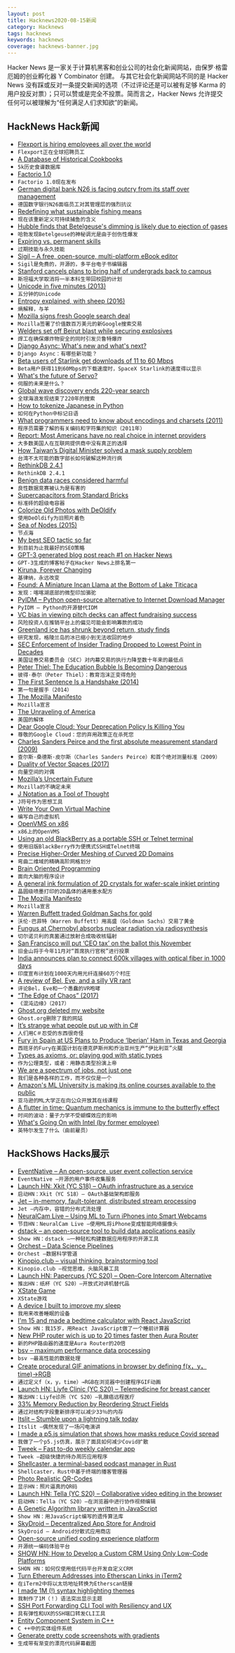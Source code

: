 ```yaml
---
layout: post
title: Hacknews2020-08-15新闻
category: Hacknews
tags: hacknews
keywords: hacknews
coverage: hacknews-banner.jpg
---
```


Hacker News 是一家关于计算机黑客和创业公司的社会化新闻网站，由保罗·格雷厄姆的创业孵化器 Y Combinator 创建。
与其它社会化新闻网站不同的是 Hacker News 没有踩或反对一条提交新闻的选项（不过评论还是可以被有足够 Karma 的用户投反对票）；只可以赞或是完全不投票。简而言之，Hacker News 允许提交任何可以被理解为“任何满足人们求知欲”的新闻。

## HackNews Hack新闻


- [Flexport is hiring employees all over the world](https://www.flexport.com/careers/department/engineering)
- `Flexport正在全球招聘员工`
- [A Database of Historical Cookbooks](https://www.atlasobscura.com/articles/how-to-find-historic-cookbooks)
- `5k历史食谱数据库`
- [Factorio 1.0](https://factorio.com/blog/post/fff-360)
- `Factorio 1.0现在发布`
- [German digital bank N26 is facing outcry from its staff over management](https://www.cnbc.com/2020/08/13/german-digital-bank-n26-faces-outcry-from-staff-over-management.html)
- `德国数字银行N26面临员工对其管理层的强烈抗议`
- [Redefining what sustainable fishing means](http://oceans.nautil.us/article/600/its-time-to-redefine-what-sustainable-fishing-means)
- `现在该重新定义可持续捕鱼的含义`
- [Hubble finds that Betelgeuse's dimming is likely due to ejection of gases](https://phys.org/news/2020-08-hubble-betelgeuse-mysterious-dimming-due.html)
- `哈勃发现Betelgeuse的神秘调光是由于创伤性爆发`
- [Expiring vs. permanent skills](https://www.collaborativefund.com/blog/expiring-vs-permanent-skills)
- `过期技能与永久技能`
- [Sigil – A free, open-source, multi-platform eBook editor](https://github.com/Sigil-Ebook/Sigil)
- `Sigil是免费的，开源的，多平台电子书编辑器`
- [Stanford cancels plans to bring half of undergrads back to campus](https://stanforddaily.com/2020/08/13/stanford-cancels-plans-to-bring-half-of-undergrads-back-to-campus/)
- `斯坦福大学取消将一半本科生带回校园的计划`
- [Unicode in five minutes (2013)](https://richardjharris.github.io/unicode-in-five-minutes.html)
- `五分钟的Unicode`
- [Entropy explained, with sheep (2016)](https://aatishb.com/entropy/)
- `熵解释，与羊`
- [Mozilla signs fresh Google search deal](https://www.theregister.com/2020/08/14/mozilla_google_search/)
- `Mozilla签署了价值数百万美元的新Google搜索交易`
- [Welders set off Beirut blast while securing explosives](https://www.maritime-executive.com/article/report-welders-set-off-the-beirut-blast-while-securing-explosives)
- `焊工在确保爆炸物安全的同时引发贝鲁特爆炸`
- [Django Async: What's new and what's next?](https://deepsource.io/blog/django-async-support/)
- `Django Async：有哪些新功能？`
- [Beta users of Starlink get downloads of 11 to 60 Mbps](https://arstechnica.com/information-technology/2020/08/spacex-starlink-beta-tests-show-speeds-up-to-60mbps-latency-as-low-as-31ms/)
- `Beta用户获得11到60Mbps的下载速度时，SpaceX Starlink的速度得以显示`
- [What's the future of Servo?](https://github.com/servo/servo/discussions/27575)
- `伺服的未来是什么？`
- [Global wave discovery ends 220-year search](https://www.quantamagazine.org/weather-data-reveals-long-predicted-pressure-waves-20200813/)
- `全球海浪发现结束了220年的搜索`
- [How to tokenize Japanese in Python](https://www.dampfkraft.com/nlp/how-to-tokenize-japanese.html)
- `如何在Python中标记日语`
- [What programmers need to know about encodings and charsets (2011)](https://kunststube.net/encoding/)
- `程序员需要了解的有关编码和字符集的知识（2011年）`
- [Report: Most Americans have no real choice in internet providers](https://ilsr.org/report-most-americans-have-no-real-choice-in-internet-providers/)
- `大多数美国人在互联网提供商中没有真正的选择`
- [How Taiwan’s Digital Minister solved a mask supply problem](https://www.wired.com/story/how-taiwans-unlikely-digital-minister-hacked-the-pandemic/)
- `台湾不太可能的数字部长如何破解这种流行病`
- [RethinkDB 2.4.1](https://rethinkdb.com/blog/2.4.1-release)
- `RethinkDB 2.4.1`
- [Benign data races considered harmful](https://bartoszmilewski.com/2020/08/11/benign-data-races-considered-harmful/)
- `良性数据竞赛被认为是有害的`
- [Supercapacitors from Standard Bricks](https://arstechnica.com/science/2020/08/how-to-turn-regular-bricks-into-electricity-storying-supercapacitors/)
- `标准砖的超级电容器`
- [Colorize Old Photos with DeOldify](https://www.gradio.app/hub/hub-deoldify)
- `使用DeOldify为旧照片着色`
- [Sea of Nodes (2015)](https://darksi.de/d.sea-of-nodes/)
- `节点海`
- [My best SEO tactic so far](https://questinglog.com/my-best-seo-tactic-so-far/)
- `到目前为止我最好的SEO策略`
- [GPT-3 generated blog post reach #1 on Hacker News](https://www.technologyreview.com/2020/08/14/1006780/ai-gpt-3-fake-blog-reached-top-of-hacker-news/)
- `GPT-3生成的博客帖子在Hacker News上排名第一`
- [Kiruna, Forever Changing](https://placesjournal.org/article/kiruna-forever-changing)
- `基律纳，永远改变`
- [Found: A Miniature Incan Llama at the Bottom of Lake Titicaca](https://www.atlasobscura.com/articles/found-llama-gold-titicaca)
- `发现：喀喀湖底部的微型印加骆驼`
- [PyIDM – Python open-source alternative to Internet Download Manager](https://github.com/pyIDM/PyIDM)
- `PyIDM – Python的开源替代IDM`
- [VC bias in viewing pitch decks can affect fundraising success](https://www.docsend.com/blog/how-vc-bias-in-viewing-pitch-decks-can-affect-fundraising-success/)
- `风险投资人在推销平台上的偏见可能会影响筹款的成功`
- [Greenland ice has shrunk beyond return, study finds](https://www.reuters.com/article/us-climate-change-arctic-idUSKCN25A2X3)
- `研究发现，格陵兰岛的冰已缩小到无法收回的地步`
- [SEC Enforcement of Insider Trading Dropped to Lowest Point in Decades](https://www.npr.org/2020/08/14/901862355/under-trump-sec-enforcement-of-insider-trading-dropped-to-lowest-point-in-decade)
- `美国证券交易委员会（SEC）对内幕交易的执行力降至数十年来的最低点`
- [Peter Thiel: The Education Bubble Is Becoming Dangerous](https://www.youtube.com/watch?v=crAHDXdBCXg)
- `彼得·泰尔（Peter Thiel）：教育泡沫正变得危险`
- [The First Sentence Is a Handshake (2014)](https://www.theatlantic.com/entertainment/archive/2014/10/william-gibson-by-heart/382027/)
- `第一句是握手（2014）`
- [The Mozilla Manifesto](https://www.mozilla.org/is/about/manifesto/)
- `Mozilla宣言`
- [The Unraveling of America](https://www.rollingstone.com/politics/political-commentary/covid-19-end-of-american-era-wade-davis-1038206/)
- `美国的解体`
- [Dear Google Cloud: Your Deprecation Policy Is Killing You](https://medium.com/@steve.yegge/dear-google-cloud-your-deprecation-policy-is-killing-you-ee7525dc05dc)
- `尊敬的Google Cloud：您的弃用政策正在杀死您`
- [Charles Sanders Peirce and the first absolute measurement standard (2009)](https://physicstoday.scitation.org/doi/full/10.1063/1.3273015)
- `查尔斯·桑德斯·皮尔斯（Charles Sanders Peirce）和首个绝对测量标准（2009）`
- [Duality of Vector Spaces (2017)](https://solmaz.io/notes/duality-vector-spaces/)
- `向量空间的对偶`
- [Mozilla’s Uncertain Future](https://civilityandtruth.com/2020/08/13/mozillas-uncertain-future/)
- `Mozilla的不确定未来`
- [J Notation as a Tool of Thought](https://www.hillelwayne.com/post/j-notation/)
- `J符号作为思想工具`
- [Write Your Own Virtual Machine](https://justinmeiners.github.io/lc3-vm/)
- `编写自己的虚拟机`
- [OpenVMS on x86](https://vmssoftware.com/updates/state-of-the-port/)
- `x86上的OpenVMS`
- [Using an old BlackBerry as a portable SSH or Telnet terminal](https://rqsall.com/posts/using-an-old-blackberry-as-a-portable-ssh-terminal)
- `使用旧版BlackBerry作为便携式SSH或Telnet终端`
- [Precise Higher-Order Meshing of Curved 2D Domains](http://graphics.cs.uos.de/bezierguarding.html)
- `弯曲二维域的精确高阶网格划分`
- [Brain Oriented Programming](https://tobeva.com/articles/brain-oriented-programming/)
- `面向大脑的程序设计`
- [A general ink formulation of 2D crystals for wafer-scale inkjet printing](https://advances.sciencemag.org/content/6/33/eaba5029)
- `晶圆级喷墨打印的2D晶体的通用墨水配方`
- [The Mozilla Manifesto](https://www.mozilla.org/en-US/about/manifesto/)
- `Mozilla宣言`
- [Warren Buffett traded Goldman Sachs for gold](https://fortune.com/2020/08/14/warren-buffett-goldman-sachs-gold-berkshire-hathaway-portfolio-occidental-stock-wells-fargo-jp-morgan-kroger/)
- `沃伦·巴菲特（Warren Buffett）用高盛（Goldman Sachs）交易了黄金`
- [Fungus at Chernobyl absorbs nuclear radiation via radiosynthesis](https://www.technologynetworks.com/applied-sciences/videos/chernobyl-fungus-eats-nuclear-radiation-via-radiosynthesis-338464)
- `切尔诺贝利的真菌通过放射合成吸收核辐射`
- [San Francisco will put ‘CEO tax’ on the ballot this November](https://www.mercurynews.com/2020/07/29/san-francisco-will-put-ceo-tax-on-the-ballot-this-november)
- `旧金山将于今年11月对“首席执行官税”进行投票`
- [India announces plan to connect 600k villages with optical fiber in 1000 days](https://indianexpress.com/article/technology/tech-news-technology/independece-day-2020-speech-next-1000-days-6-lakh-villages-optical-fibre-pm-modi-6555511/)
- `印度宣布计划在1000天内用光纤连接60万个村庄`
- [A review of Bel, Eve, and a silly VR rant](https://gist.github.com/wtaysom/7e5fda6d65807073c3fa6b92b1e25a32)
- `评论Bel，Eve和一个愚蠢的VR咆哮`
- [“The Edge of Chaos” (2017)](http://bactra.org/notebooks/edge-of-chaos.html)
- `《混沌边缘》（2017）`
- [Ghost.org deleted my website](https://postapathy.substack.com/p/i-was-building-a-new-website-for)
- `Ghost.org删除了我的网站`
- [It’s strange what people put up with in C#](https://gist.github.com/dsyme/32de0d1bb0799ca438477c34205c3531)
- `人们用C＃忍受的东西很奇怪`
- [Fury in Spain at US Plans to Produce ‘Iberian’ Ham in Texas and Georgia](https://www.theguardian.com/world/2020/aug/15/fury-in-spain-at-us-plans-to-produce-iberian-ham-in-texas-and-georgia)
- `西班牙的Fury在美国计划在德克萨斯州和乔治亚州生产“伊比利亚”火腿`
- [Types as axioms, or: playing god with static types](https://lexi-lambda.github.io/blog/2020/08/13/types-as-axioms-or-playing-god-with-static-types/)
- `作为公理类型，或者：用静态类型扮演上帝`
- [We are a spectrum of jobs, not just one](http://rachelbythebay.com/w/2020/08/14/jobs/)
- `我们是各种各样的工作，而不仅仅是一个`
- [Amazon's ML University is making its online courses available to the public](https://www.amazon.science/latest-news/machine-learning-course-free-online-from-amazon-machine-learning-university)
- `亚马逊的ML大学正在向公众开放其在线课程`
- [A flutter in time: Quantum mechanics is immune to the butterfly effect](https://www.economist.com/science-and-technology/2020/08/15/quantum-mechanics-is-immune-to-the-butterfly-effect)
- `时间的波动：量子力学不受蝴蝶效应的影响`
- [What's Going On with Intel (by former employee)](https://twitter.com/chiakokhua/status/1291687789260451847)
- `英特尔发生了什么（由前雇员）`


## HackShows Hacks展示

- [ EventNative – An open-source, user event collection service](https://github.com/ksensehq/eventnative)
- `EventNative –开源的用户事件收集服务`
- [Launch HN: Xkit (YC S18) – OAuth infrastructure as a service](item?id=24121290)
- `启动HN：Xkit（YC S18）– OAuth基础架构即服务`
- [ Jet – in-memory, fault-tolerant, distributed stream processing](https://github.com/hazelcast/hazelcast-jet)
- `Jet –内存中，容错的分布式流处理`
- [ NeuralCam Live – Using ML to Turn iPhones into Smart Webcams](https://neural.cam/news/)
- `节目HN：NeuralCam Live –使用ML将iPhone变成智能网络摄像头`
- [ dstack – an open-source tool to build data applications easily](item?id=24131723)
- `Show HN：dstack –一种轻松构建数据应用程序的开源工具`
- [ Orchest – Data Science Pipelines](item?id=24131302)
- `Orchest –数据科学管道`
- [ Kinopio.club – visual thinking, brainstorming tool](https://kinopio.club)
- `Kinopio.club –视觉思维，头脑风暴工具`
- [Launch HN: Papercups (YC S20) – Open-Core Intercom Alternative](item?id=24133719)
- `推出HN：纸杯（YC S20）–开放式对讲机替代品`
- [ XState Game](https://evac.bradwoods.io/)
- `XState游戏`
- [ A device I built to improve my sleep](https://biotinker.dev/posts/seismograph.html)
- `我用来改善睡眠的设备`
- [ I'm 15 and made a bedtime calculator with React JavaScript](https://www.sleepsources.com/bed-time-calculator/)
- `Show HN：我15岁，用React JavaScript做了一个睡前计算器`
- [ New PHP router wich is up to 20 times faster then Aura Router](https://github.com/alexdodonov/mezon-router/blob/master/doc/router-aura.md)
- `新的PHP路由器的速度是Aura Router的20倍`
- [ bsv – maximum performance data processing](https://github.com/nathants/bsv)
- `bsv –最高性能的数据处理`
- [ Create procedural GIF animations in browser by defining f(x，y，time)→RGB](https://fofpx.com)
- `通过定义f（x，y，time）→RGB在浏览器中创建程序GIF动画`
- [Launch HN: Liyfe Clinic (YC S20) – Telemedicine for breast cancer](item?id=24143569)
- `推出HN：Liyfe诊所（YC S20）–乳腺癌远程医疗`
- [ 33% Memory Reduction by Reordering Struct Fields](https://qvault.io/2020/08/07/saving-a-third-of-our-memory-by-re-ordering-go-struct-fields)
- `通过对结构字段重新排序可以减少33％的内存`
- [ Itslit – Stumble upon a lightning talk today](https://github.com/vinayak-mehta/itslit)
- `Itslit –偶然发现了一场闪电演讲`
- [ I made a p5.js simulation that shows how masks reduce Covid spread](http://JustWearIt.fyi)
- `我做了一个p5.js仿真，展示了面具如何减少Covid扩散`
- [ Tweek – Fast to-do weekly calendar app](https://tweek.so)
- `Tweek –超级快捷的待办周历应用程序`
- [ Shellcaster, a terminal-based podcast manager in Rust](https://github.com/jeff-hughes/shellcaster)
- `Shellcaster，Rust中基于终端的播客管理器`
- [ Photo Realistic QR-Codes](https://www.QRpicture.com)
- `显示HN：照片逼真的QR码`
- [Launch HN: Tella (YC S20) – Collaborative video editing in the browser](item?id=24158509)
- `启动HN：Tella（YC S20）–在浏览器中进行协作视频编辑`
- [ A Genetic Algorithm library written in JavaScript](https://github.com/lodenrogue/genetic-algorithm-js)
- `Show HN：用JavaScript编写的遗传算法库`
- [ SkyDroid – Decentralized App Store for Android](https://github.com/redsolver/skydroid)
- `SkyDroid – Android分散式应用商店`
- [ Open-source unified coding experience platform](https://www.reddit.com/r/Python/comments/i9g0oo/made_a_platform_for_people_to_learn_code_practice/)
- `开源统一编码体验平台`
- [SHOW HN: How to Develop a Custom CRM Using Only Low-Code Platforms](https://medium.com/@sebscholl/hot-to-develop-a-custom-crm-using-only-low-code-platforms-67da41bbe9b1)
- `SHON HN：如何仅使用低代码平台开发自定义CRM`
- [ Turn Ethereum Addresses into Etherscan Links in iTerm2](https://medium.com/@elliotaplant/turn-ethereum-addresses-into-etherscan-links-in-iterm2-77656dc48fde)
- `在iTerm2中将以太坊地址转换为Etherscan链接`
- [ I made 1M (!) syntax highlighting themes](https://www.syntaxenvy.com/0782664)
- `我制作了1M（！）语法突出显示主题`
- [ SSH Port Forwarding CLI Tool with Resiliency and UX](https://davrodpin.github.io/mole/)
- `具有弹性和UX的SSH端口转发CLI工具`
- [ Entity Component System in C++](https://github.com/stillwwater/twoecs)
- `C ++中的实体组件系统`
- [ Generate pretty code screenshots with gradients](https://www.snippetshot.com)
- `生成带有渐变的漂亮代码屏幕截图`

